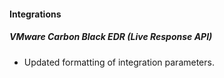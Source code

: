 
#### Integrations
##### VMware Carbon Black EDR (Live Response API)
- Updated formatting of integration parameters.
